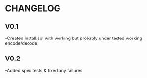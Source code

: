 # CHANGELOG

## V0.1
-Created install.sql with working but probably under tested working encode/decode

## V0.2
-Added spec tests & fixed any failures
